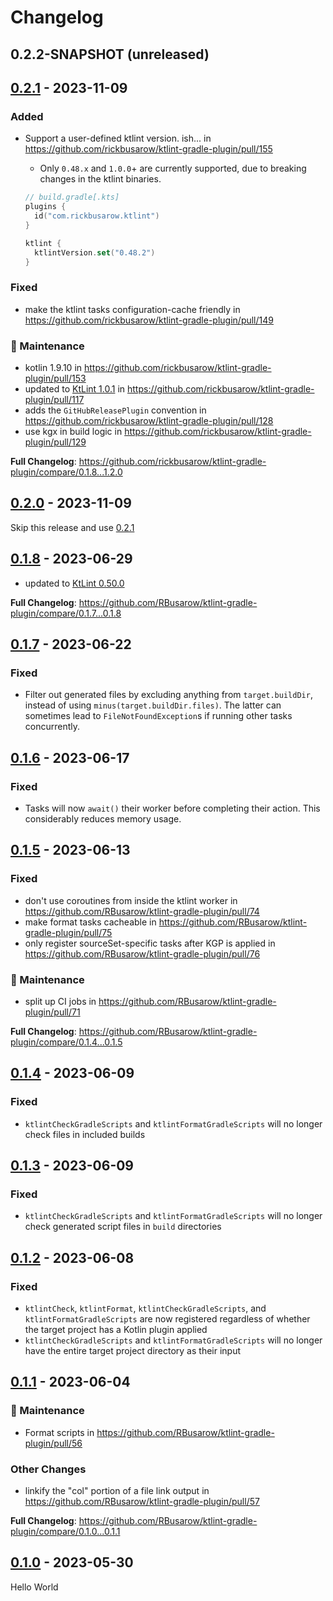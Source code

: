 # Changelog

## 0.2.2-SNAPSHOT (unreleased)

## [0.2.1] - 2023-11-09

### Added

- Support a user-defined ktlint version. ish... in https://github.com/rickbusarow/ktlint-gradle-plugin/pull/155

  - Only `0.48.x` and `1.0.0`+ are currently supported, due to breaking changes in the ktlint binaries.

  ```kotlin
  // build.gradle[.kts]
  plugins {
    id("com.rickbusarow.ktlint")
  }

  ktlint {
    ktlintVersion.set("0.48.2")
  }
  ```

### Fixed

- make the ktlint tasks configuration-cache friendly in https://github.com/rickbusarow/ktlint-gradle-plugin/pull/149

### 🧰 Maintenance

- kotlin 1.9.10 in https://github.com/rickbusarow/ktlint-gradle-plugin/pull/153
- updated to [KtLint 1.0.1](https://github.com/pinterest/ktlint/releases/tag/1.0.1) in https://github.com/rickbusarow/ktlint-gradle-plugin/pull/117
- adds the `GitHubReleasePlugin` convention in https://github.com/rickbusarow/ktlint-gradle-plugin/pull/128
- use kgx in build logic in https://github.com/rickbusarow/ktlint-gradle-plugin/pull/129

**Full Changelog**: https://github.com/rickbusarow/ktlint-gradle-plugin/compare/0.1.8...1.2.0

## [0.2.0] - 2023-11-09

Skip this release and use [0.2.1]

## [0.1.8] - 2023-06-29

- updated to [KtLint 0.50.0](https://github.com/pinterest/ktlint/releases/tag/0.50.0)

**Full Changelog**: https://github.com/RBusarow/ktlint-gradle-plugin/compare/0.1.7...0.1.8

## [0.1.7] - 2023-06-22

### Fixed

- Filter out generated files by excluding anything from `target.buildDir`, instead of
  using `minus(target.buildDir.files)`. The latter can sometimes lead to `FileNotFoundException`s if
  running other tasks concurrently.

## [0.1.6] - 2023-06-17

### Fixed

- Tasks will now `await()` their worker before completing their action. This considerably reduces
  memory usage.

## [0.1.5] - 2023-06-13

### Fixed

- don't use coroutines from inside the ktlint worker
  in https://github.com/RBusarow/ktlint-gradle-plugin/pull/74
- make format tasks cacheable in https://github.com/RBusarow/ktlint-gradle-plugin/pull/75
- only register sourceSet-specific tasks after KGP is applied
  in https://github.com/RBusarow/ktlint-gradle-plugin/pull/76

### 🧰 Maintenance

- split up CI jobs in https://github.com/RBusarow/ktlint-gradle-plugin/pull/71

**Full Changelog**: https://github.com/RBusarow/ktlint-gradle-plugin/compare/0.1.4...0.1.5

## [0.1.4] - 2023-06-09

### Fixed

- `ktlintCheckGradleScripts` and `ktlintFormatGradleScripts` will no longer check files in included
  builds

## [0.1.3] - 2023-06-09

### Fixed

- `ktlintCheckGradleScripts` and `ktlintFormatGradleScripts` will no longer check generated script
  files in `build` directories

## [0.1.2] - 2023-06-08

### Fixed

- `ktlintCheck`, `ktlintFormat`, `ktlintCheckGradleScripts`, and `ktlintFormatGradleScripts` are now
  registered regardless of whether the target project has a Kotlin plugin applied
- `ktlintCheckGradleScripts` and `ktlintFormatGradleScripts` will no longer have the entire target
  project directory as their input

## [0.1.1] - 2023-06-04

### 🧰 Maintenance

- Format scripts in https://github.com/RBusarow/ktlint-gradle-plugin/pull/56

### Other Changes

- linkify the "col" portion of a file link output
  in https://github.com/RBusarow/ktlint-gradle-plugin/pull/57

**Full Changelog**: https://github.com/RBusarow/ktlint-gradle-plugin/compare/0.1.0...0.1.1

## [0.1.0] - 2023-05-30

Hello World

[0.1.0]: https://github.com/rbusarow/ktlint-gradle-plugin/releases/tag/0.1.0
[0.1.1]: https://github.com/rbusarow/ktlint-gradle-plugin/releases/tag/0.1.1
[0.1.2]: https://github.com/rbusarow/ktlint-gradle-plugin/releases/tag/0.1.2
[0.1.3]: https://github.com/rbusarow/ktlint-gradle-plugin/releases/tag/0.1.3
[0.1.4]: https://github.com/rbusarow/ktlint-gradle-plugin/releases/tag/0.1.4
[0.1.5]: https://github.com/rbusarow/ktlint-gradle-plugin/releases/tag/0.1.5
[0.1.6]: https://github.com/rbusarow/ktlint-gradle-plugin/releases/tag/0.1.6
[0.1.7]: https://github.com/rbusarow/ktlint-gradle-plugin/releases/tag/0.1.7
[0.1.8]: https://github.com/rbusarow/ktlint-gradle-plugin/releases/tag/0.1.8
[0.2.0]: https://github.com/rbusarow/ktlint-gradle-plugin/releases/tag/0.2.0
[0.2.1]: https://github.com/rbusarow/ktlint-gradle-plugin/releases/tag/0.2.1
